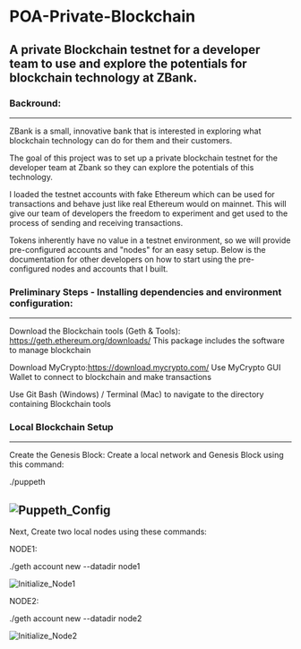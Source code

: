 # POA-Private-Blockchain
A private Blockchain testnet for a developer team to use and explore the potentials for blockchain technology at ZBank.
---
### Backround:
---
ZBank is a small, innovative bank that is interested in exploring what blockchain technology can do for them and their customers.

The goal of this project was to set up a private blockchain testnet for the developer team at Zbank so they can explore the potentials of this technology.

I loaded the testnet accounts with fake Ethereum which can be used for transactions and behave just like real Ethereum would on mainnet. This will give our team of developers the freedom to experiment and get used to the process of sending and receiving transactions.

Tokens inherently have no value in a testnet environment, so we will provide pre-configured accounts and "nodes" for an easy setup. Below is the documentation for other developers on how to start using the pre-configured nodes and accounts that I built.

### Preliminary Steps - Installing dependencies and environment configuration:
---
Download the Blockchain tools (Geth & Tools): https://geth.ethereum.org/downloads/
This package includes the software to manage blockchain

Download MyCrypto:https://download.mycrypto.com/
Use MyCrypto GUI Wallet to connect to blockchain and make transactions

Use Git Bash (Windows) / Terminal (Mac) to navigate to the directory containing Blockchain tools

### Local Blockchain Setup
---
Create the Genesis Block: Create a local network and Genesis Block using this command: 

./puppeth

![Puppeth_Config](https://user-images.githubusercontent.com/83500098/137602768-937284e9-40f1-44a9-9ead-1fda63f80f19.PNG)
---
Next, Create two local nodes using these commands:

NODE1:

./geth account new --datadir node1

![Initialize_Node1](https://user-images.githubusercontent.com/83500098/137602822-a65654b6-9297-4b2f-b7cc-f6ffe80e6241.PNG)

NODE2:

./geth account new --datadir node2

![Initialize_Node2](https://user-images.githubusercontent.com/83500098/137602831-ecf46d7b-6a52-4002-bcb6-afda2c5e1a23.PNG)

